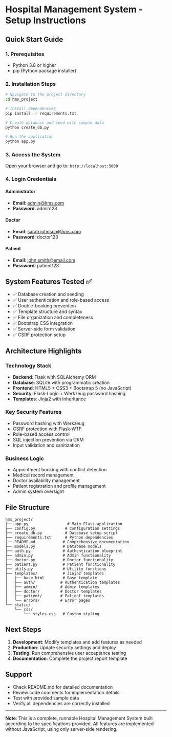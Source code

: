 # Hospital Management System - Setup Instructions

## Quick Start Guide

### 1. Prerequisites
- Python 3.8 or higher
- pip (Python package installer)

### 2. Installation Steps

```bash
# Navigate to the project directory
cd hms_project

# Install dependencies
pip install -r requirements.txt

# Create database and seed with sample data
python create_db.py

# Run the application
python app.py
```

### 3. Access the System
Open your browser and go to: `http://localhost:5000`

### 4. Login Credentials

#### Administrator
- **Email**: admin@hms.com
- **Password**: admin123

#### Doctor
- **Email**: sarah.johnson@hms.com
- **Password**: doctor123

#### Patient
- **Email**: john.smith@email.com
- **Password**: patient123

## System Features Tested ✅

- ✅ Database creation and seeding
- ✅ User authentication and role-based access
- ✅ Double-booking prevention
- ✅ Template structure and syntax
- ✅ File organization and completeness
- ✅ Bootstrap CSS integration
- ✅ Server-side form validation
- ✅ CSRF protection setup

## Architecture Highlights

### Technology Stack
- **Backend**: Flask with SQLAlchemy ORM
- **Database**: SQLite with programmatic creation
- **Frontend**: HTML5 + CSS3 + Bootstrap 5 (no JavaScript)
- **Security**: Flask-Login + Werkzeug password hashing
- **Templates**: Jinja2 with inheritance

### Key Security Features
- Password hashing with Werkzeug
- CSRF protection with Flask-WTF
- Role-based access control
- SQL injection prevention via ORM
- Input validation and sanitization

### Business Logic
- Appointment booking with conflict detection
- Medical record management
- Doctor availability management
- Patient registration and profile management
- Admin system oversight

## File Structure
```
hms_project/
├── app.py                 # Main Flask application
├── config.py             # Configuration settings
├── create_db.py          # Database setup script
├── requirements.txt      # Python dependencies
├── README.md            # Comprehensive documentation
├── models.py            # Database models
├── auth.py              # Authentication blueprint
├── admin.py             # Admin functionality
├── doctor.py            # Doctor functionality
├── patient.py           # Patient functionality
├── utils.py             # Utility functions
├── templates/           # Jinja2 templates
│   ├── base.html        # Base template
│   ├── auth/           # Authentication templates
│   ├── admin/          # Admin templates
│   ├── doctor/         # Doctor templates
│   ├── patient/        # Patient templates
│   └── errors/         # Error pages
└── static/
    └── css/
        └── styles.css   # Custom styling
```

## Next Steps

1. **Development**: Modify templates and add features as needed
2. **Production**: Update security settings and deploy
3. **Testing**: Run comprehensive user acceptance testing
4. **Documentation**: Complete the project report template

## Support

- Check README.md for detailed documentation
- Review code comments for implementation details
- Test with provided sample data
- Verify all dependencies are correctly installed

---

**Note**: This is a complete, runnable Hospital Management System built according to the specifications provided. All features are implemented without JavaScript, using only server-side rendering.